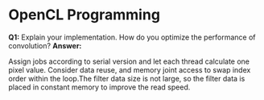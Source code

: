 # OpenCL Programming

**Q1:** Explain your implementation. How do you optimize the performance of convolution?
**Answer:**

Assign jobs according to serial version and let each thread calculate one pixel value. Consider data reuse, and memory joint access to swap index order within the loop.The filter data size is not large, so the filter data is placed in constant memory to improve the read speed.
